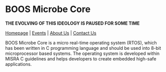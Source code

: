 # BOOS Microbe Core

**THE EVOLVING OF THIS IDEOLOGY IS PAUSED FOR SOME TIME**

[Homepage](http://baigudin.software/boos/) | [Events](http://baigudin.software/events/) | [About Us](http://baigudin.software/about/project/) | [Contact Us](http://baigudin.software/contact/)

BOOS Microbe Core is a micro real-time operating system (RTOS), which has been written in C programming language and should be used into 8-bit microprocessor based systems. The operating system is developed within MISRA C guidelines and helps developers to create embedded high-safe applications.